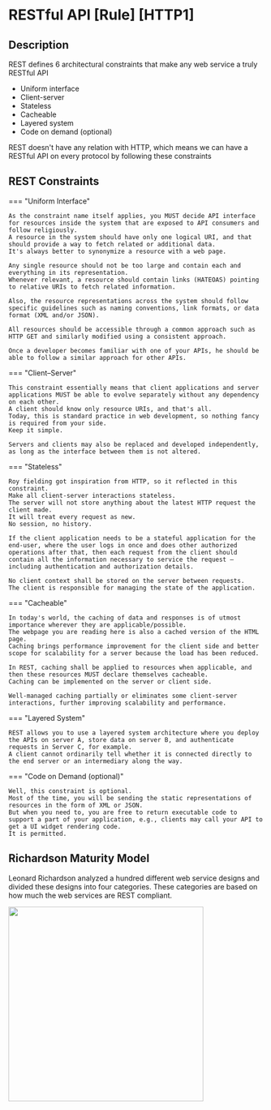 # RESTful API [Rule] [HTTP1]

## Description

REST defines 6 architectural constraints that make any web service a truly RESTful API

- Uniform interface
- Client-server
- Stateless
- Cacheable
- Layered system
- Code on demand (optional)

REST doesn't have any relation with HTTP, which means we can have a RESTful API on every protocol by following these constraints

## REST Constraints

=== "Uniform Interface"

    As the constraint name itself applies, you MUST decide API interface for resources inside the system that are exposed to API consumers and follow religiously.
    A resource in the system should have only one logical URI, and that should provide a way to fetch related or additional data.
    It's always better to synonymize a resource with a web page.

    Any single resource should not be too large and contain each and everything in its representation.
    Whenever relevant, a resource should contain links (HATEOAS) pointing to relative URIs to fetch related information.

    Also, the resource representations across the system should follow specific guidelines such as naming conventions, link formats, or data format (XML and/or JSON).

    All resources should be accessible through a common approach such as HTTP GET and similarly modified using a consistent approach.

    Once a developer becomes familiar with one of your APIs, he should be able to follow a similar approach for other APIs.

=== "Client–Server"

    This constraint essentially means that client applications and server applications MUST be able to evolve separately without any dependency on each other.
    A client should know only resource URIs, and that's all.
    Today, this is standard practice in web development, so nothing fancy is required from your side.
    Keep it simple.

    Servers and clients may also be replaced and developed independently, as long as the interface between them is not altered.

=== "Stateless"

    Roy fielding got inspiration from HTTP, so it reflected in this constraint.
    Make all client-server interactions stateless.
    The server will not store anything about the latest HTTP request the client made.
    It will treat every request as new.
    No session, no history.

    If the client application needs to be a stateful application for the end-user, where the user logs in once and does other authorized operations after that, then each request from the client should contain all the information necessary to service the request – including authentication and authorization details.

    No client context shall be stored on the server between requests.
    The client is responsible for managing the state of the application.

=== "Cacheable"

    In today's world, the caching of data and responses is of utmost importance wherever they are applicable/possible.
    The webpage you are reading here is also a cached version of the HTML page.
    Caching brings performance improvement for the client side and better scope for scalability for a server because the load has been reduced.

    In REST, caching shall be applied to resources when applicable, and then these resources MUST declare themselves cacheable.
    Caching can be implemented on the server or client side.

    Well-managed caching partially or eliminates some client-server interactions, further improving scalability and performance.

=== "Layered System"

    REST allows you to use a layered system architecture where you deploy the APIs on server A, store data on server B, and authenticate requests in Server C, for example.
    A client cannot ordinarily tell whether it is connected directly to the end server or an intermediary along the way.

=== "Code on Demand (optional)"

    Well, this constraint is optional.
    Most of the time, you will be sending the static representations of resources in the form of XML or JSON.
    But when you need to, you are free to return executable code to support a part of your application, e.g., clients may call your API to get a UI widget rendering code.
    It is permitted.

## Richardson Maturity Model

Leonard Richardson analyzed a hundred different web service designs and divided these designs into four categories.
These categories are based on how much the web services are REST compliant.

<img src="image1.jpg" style="width:4in" />

